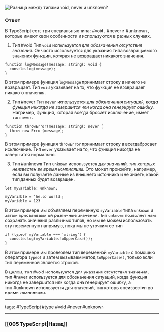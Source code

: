 ![Разница между типами `void`, `never` и `unknown`?](https://youtu.be/__neFkxAO9s?t=883)

### Ответ

В TypeScript есть три специальных типа: #void , #never и #unknown , которые имеют свои особенности и используются в разных случаях.

1.  Тип #void
Тип `void` используется *для обозначения отсутствия значения*. Он часто используется для указания типа возвращаемого значения функции, которая не возвращает никакого значения.

```tsx
function logMessage(message: string): void {
  console.log(message);
}
```

В этом примере функция `logMessage` принимает строку и ничего не возвращает. Тип `void` указывает на то, что функция не возвращает никакого значения.

2.  Тип #never
Тип `never` используется *для обозначения ситуаций, когда функция никогда не завершится или когда она генерирует ошибку.* Например, функция, которая всегда бросает исключение, имеет тип `never`.

```tsx
function throwError(message: string): never {
  throw new Error(message);
}
```

В этом примере функция `throwError` принимает строку и всегдабросает исключение. Тип `never` указывает на то, что функция никогда не завершится нормально.

3.  Тип #unknown
Тип `unknown` используется *для значений, тип которых неизвестен во время компиляции.* Это может произойти, например, если вы получаете данные из внешнего источника и не знаете, какой тип данных будет возвращен.

```tsx
let myVariable: unknown;

myVariable = 'hello world';
myVariable = 123;
```

В этом примере мы объявляем переменную `myVariable` типа `unknown` и затем присваиваем ей различные значения. Тип `unknown` позволяет нам сохранять значения различных типов, но мы не можем использовать эту переменную напрямую, пока мы не уточним ее тип.

```tsx
if (typeof myVariable === 'string') {
  console.log(myVariable.toUpperCase());
}
```

В этом примере мы проверяем тип переменной `myVariable` с помощью оператора `typeof` и затем вызываем метод `toUpperCase()`, только если тип переменной является строкой.

В целом, 
	тип #void используется для указания отсутствия значения, 
	тип #never используется для обозначения ситуаций, когда функция никогда не завершится или когда она генерирует ошибку, 
	а тип #unknown используется для значений, тип которых неизвестен во время компиляции.

___
tags: #TypeScript #type #void #never #unknown 

_____

### [[005 TypeScript|Назад]]